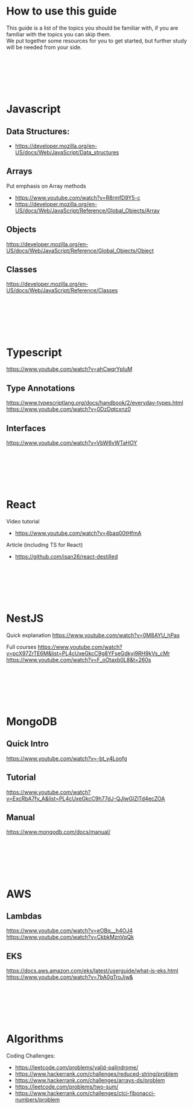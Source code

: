 # How to use this guide
This guide is a list of the topics you should be familiar with, if you are familiar with the topics you can skip them.
<br>
We put together some resources for you to get started, but further study will be needed from your side.

<br>
<br>
<br>
<br>
<br>


# Javascript
## Data Structures:
- https://developer.mozilla.org/en-US/docs/Web/JavaScript/Data_structures


## Arrays 
Put emphasis on Array methods
- https://www.youtube.com/watch?v=R8rmfD9Y5-c
- https://developer.mozilla.org/en-US/docs/Web/JavaScript/Reference/Global_Objects/Array

## Objects
https://developer.mozilla.org/en-US/docs/Web/JavaScript/Reference/Global_Objects/Object

## Classes
https://developer.mozilla.org/en-US/docs/Web/JavaScript/Reference/Classes


<br>
<br>
<br>
<br>
<br>

# Typescript
https://www.youtube.com/watch?v=ahCwqrYpIuM
## Type Annotations
https://www.typescriptlang.org/docs/handbook/2/everyday-types.html
https://www.youtube.com/watch?v=0DzDqtcxnz0

## Interfaces
https://www.youtube.com/watch?v=VbW6vWTaHOY


<br>
<br>
<br>
<br>
<br>

# React
Video tutorial
- https://www.youtube.com/watch?v=4baq00tHfmA

Article (including TS for React)
- https://github.com/isan26/react-destilled

<br>
<br>
<br>
<br>
<br>

# NestJS
Quick explanation
https://www.youtube.com/watch?v=0M8AYU_hPas


Full courses
https://www.youtube.com/watch?v=pcX97ZrTE6M&list=PL4cUxeGkcC9g8YFseGdkyj9RH9kVs_cMr
https://www.youtube.com/watch?v=F_oOtaxb0L8&t=260s

<br>
<br>
<br>
<br>
<br>

# MongoDB
## Quick Intro
https://www.youtube.com/watch?v=-bt_y4Loofg

## Tutorial 
https://www.youtube.com/watch?v=ExcRbA7fy_A&list=PL4cUxeGkcC9h77dJ-QJlwGlZlTd4ecZOA

## Manual
https://www.mongodb.com/docs/manual/

<br>
<br>
<br>
<br>
<br>

# AWS

## Lambdas
https://www.youtube.com/watch?v=eOBq__h4OJ4
https://www.youtube.com/watch?v=CkbkMznVqQk

## EKS
https://docs.aws.amazon.com/eks/latest/userguide/what-is-eks.html
https://www.youtube.com/watch?v=7bA0gTroJjw&

<br>
<br>
<br>
<br>
<br>

# Algorithms
Coding Challenges:
- https://leetcode.com/problems/valid-palindrome/
- https://www.hackerrank.com/challenges/reduced-string/problem
- https://www.hackerrank.com/challenges/arrays-ds/problem
- https://leetcode.com/problems/two-sum/
- https://www.hackerrank.com/challenges/ctci-fibonacci-numbers/problem
